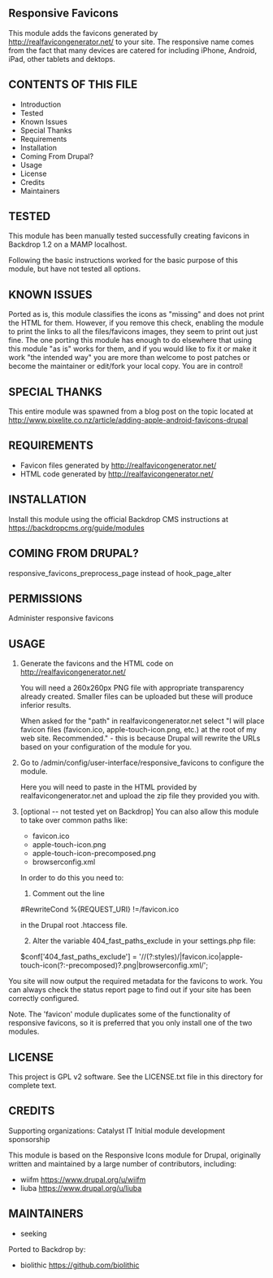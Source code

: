 Responsive Favicons
---------------------

This module adds the favicons generated by http://realfavicongenerator.net/ to
your site. The responsive name comes from the fact that many devices are
catered for including iPhone, Android, iPad, other tablets and dektops.

CONTENTS OF THIS FILE
---------------------

 - Introduction
 - Tested
 - Known Issues
 - Special Thanks
 - Requirements
 - Installation
 - Coming From Drupal?
 - Usage
 - License
 - Credits
 - Maintainers

TESTED
-----

This module has been manually tested successfully creating favicons in Backdrop 1.2 on a MAMP localhost.

Following the basic instructions worked for the basic purpose of this module, but have not tested all options.

KNOWN ISSUES
---------------------

Ported as is, this module classifies the icons as "missing" and does not print the HTML for them.  However, if you remove this check, enabling the module to print the links to all the files/favicons images, they seem to print out just fine.  The one porting this module has enough to do elsewhere that using this module "as is" works for them, and if you would like to fix it or make it work "the intended way" you are more than welcome to post patches or become the maintainer or edit/fork your local copy.  You are in control!

SPECIAL THANKS
--------------

This entire module was spawned from a blog post on the topic located at
http://www.pixelite.co.nz/article/adding-apple-android-favicons-drupal

REQUIREMENTS
------------

* Favicon files generated by http://realfavicongenerator.net/
* HTML code generated by http://realfavicongenerator.net/

INSTALLATION
------------

Install this module using the official Backdrop CMS instructions at https://backdropcms.org/guide/modules


COMING FROM DRUPAL?
-------------------

responsive_favicons_preprocess_page instead of hook_page_alter

PERMISSIONS
------------

Administer responsive favicons


USAGE
-----

1. Generate the favicons and the HTML code on http://realfavicongenerator.net/

   You will need a 260x260px PNG file with appropriate transparency already
   created. Smaller files can be uploaded but these will produce inferior
   results.

   When asked for the "path" in realfavicongenerator.net select "I will place
   favicon files (favicon.ico, apple-touch-icon.png, etc.) at the root of my web
   site. Recommended." - this is because Drupal will rewrite the URLs based on
   your configuration of the module for you.

3. Go to /admin/config/user-interface/responsive_favicons to configure the
   module.

   Here you will need to paste in the HTML provided by realfavicongenerator.net
   and upload the zip file they provided you with.

4. [optional -- not tested yet on Backdrop] You can also allow this module to take over common paths like:

   * favicon.ico
   * apple-touch-icon.png
   * apple-touch-icon-precomposed.png
   * browserconfig.xml

   In order to do this you need to:

   1) Comment out the line

   #RewriteCond %{REQUEST_URI} !=/favicon.ico

   in the Drupal root .htaccess file.

   2) Alter the variable 404_fast_paths_exclude in your settings.php file:

   $conf['404_fast_paths_exclude'] = '/\/(?:styles)\/|favicon\.ico|apple-touch-icon(?:-precomposed)?\.png|browserconfig\.xml/';

You site will now output the required metadata for the favicons to work. You can
always check the status report page to find out if your site has been correctly
configured.

Note. The 'favicon' module duplicates some of the functionality of responsive
favicons, so it is preferred that you only install one of the two modules.

LICENSE
-------

This project is GPL v2 software. See the LICENSE.txt file in this directory for complete text.

CREDITS
-----------

Supporting organizations:
Catalyst IT
Initial module development sponsorship

This module is based on the Responsive Icons module for Drupal, originally written and maintained by a large number of contributors, including:

- wiifm <https://www.drupal.org/u/wiifm>
- liuba <https://www.drupal.org/u/liuba>

MAINTAINERS
-----------

- seeking

Ported to Backdrop by:

 - biolithic <https://github.com/biolithic>
